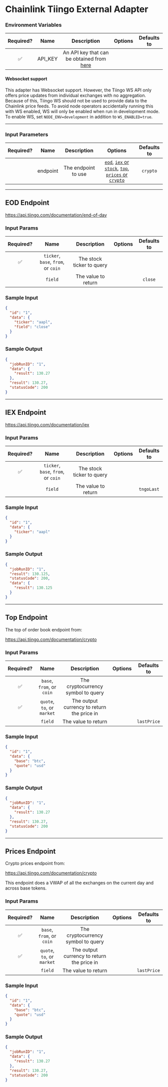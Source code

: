 # Chainlink Tiingo External Adapter

### Environment Variables

| Required? |  Name   |                                            Description                                             | Options | Defaults to |
| :-------: | :-----: | :------------------------------------------------------------------------------------------------: | :-----: | :---------: |
|    ✅     | API_KEY | An API key that can be obtained from [here](https://api.tiingo.com/documentation/general/overview) |         |             |

#### Websocket support

This adapter has Websocket support. However, the Tiingo WS API only offers price updates from individual exchanges with
no aggregation. Because of this, Tiingo WS should not be used to provide data to the Chainlink price feeds. To avoid
node operators accidentally running this with WS enabled, WS will only be enabled when run in development mode. To
enable WS, set `NODE_ENV=development` in addition to `WS_ENABLED=true`.

---

### Input Parameters

| Required? |   Name   |     Description     |                                                           Options                                                           | Defaults to |
| :-------: | :------: | :-----------------: | :-------------------------------------------------------------------------------------------------------------------------: | :---------: |
|           | endpoint | The endpoint to use | [`eod`](#EOD-Endpoint), [`iex` or `stock`](#IEX-Endpoint), [`top`](#Top-Endpoint), [`prices` or `crypto`](#Prices-Endpoint) |  `crypto`   |

---

## EOD Endpoint

https://api.tiingo.com/documentation/end-of-day

### Input Params

| Required? |                Name                 |        Description        | Options | Defaults to |
| :-------: | :---------------------------------: | :-----------------------: | :-----: | :---------: |
|    ✅     | `ticker`, `base`, `from`, or `coin` | The stock ticker to query |         |             |
|           |               `field`               |    The value to return    |         |   `close`   |

### Sample Input

```json
{
  "id": "1",
  "data": {
    "ticker": "aapl",
    "field": "close"
  }
}
```

### Sample Output

```json
{
  "jobRunID": "1",
  "data": {
    "result": 130.27
  },
  "result": 130.27,
  "statusCode": 200
}
```

---

## IEX Endpoint

https://api.tiingo.com/documentation/iex

### Input Params

| Required? |                Name                 |        Description        | Options | Defaults to |
| :-------: | :---------------------------------: | :-----------------------: | :-----: | :---------: |
|    ✅     | `ticker`, `base`, `from`, or `coin` | The stock ticker to query |         |             |
|           |               `field`               |    The value to return    |         | `tngoLast`  |

### Sample Input

```json
{
  "id": "1",
  "data": {
    "ticker": "aapl"
  }
}
```

### Sample Output

```json
{
  "jobRunID": "1",
  "result": 130.125,
  "statusCode": 200,
  "data": {
    "result": 130.125
  }
}
```

---

## Top Endpoint

The top of order book endpoint from:

https://api.tiingo.com/documentation/crypto

### Input Params

| Required? |            Name            |                Description                 | Options | Defaults to |
| :-------: | :------------------------: | :----------------------------------------: | :-----: | :---------: |
|    ✅     | `base`, `from`, or `coin`  |     The cryptocurrency symbol to query     |         |             |
|    ✅     | `quote`, `to`, or `market` | The output currency to return the price in |         |             |
|           |          `field`           |            The value to return             |         | `lastPrice` |

### Sample Input

```json
{
  "id": "1",
  "data": {
    "base": "btc",
    "quote": "usd"
  }
}
```

### Sample Output

```json
{
  "jobRunID": "1",
  "data": {
    "result": 130.27
  },
  "result": 130.27,
  "statusCode": 200
}
```

---

## Prices Endpoint

Crypto prices endpoint from:

https://api.tiingo.com/documentation/crypto

This endpoint does a VWAP of all the exchanges on the current day and across base tokens.

### Input Params

| Required? |            Name            |                Description                 | Options | Defaults to |
| :-------: | :------------------------: | :----------------------------------------: | :-----: | :---------: |
|    ✅     | `base`, `from`, or `coin`  |     The cryptocurrency symbol to query     |         |             |
|    ✅     | `quote`, `to`, or `market` | The output currency to return the price in |         |             |
|           |          `field`           |            The value to return             |         | `lastPrice` |

### Sample Input

```json
{
  "id": "1",
  "data": {
    "base": "btc",
    "quote": "usd"
  }
}
```

### Sample Output

```json
{
  "jobRunID": "1",
  "data": {
    "result": 130.27
  },
  "result": 130.27,
  "statusCode": 200
}
```
